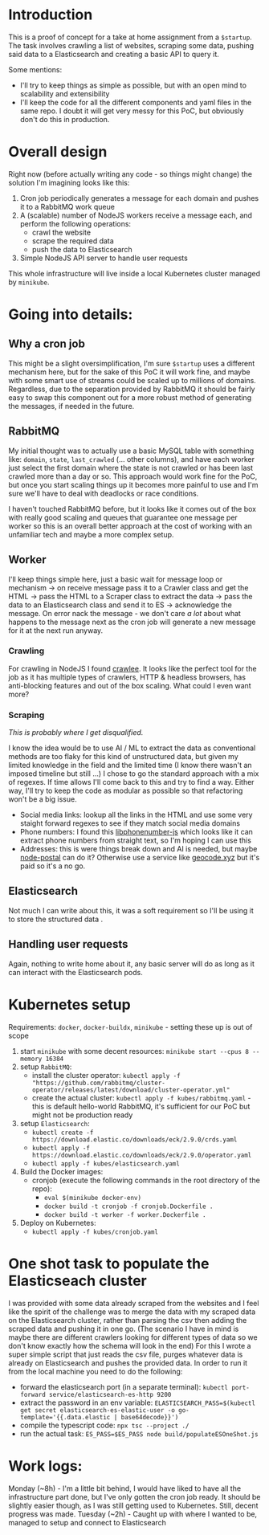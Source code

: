 # Introduction
This is a proof of concept for a take at home assignment from a `$startup`.  
The task involves crawling a list of websites, scraping some data, pushing said data to a Elasticsearch and creating a basic API to query it.

Some mentions:  
* I'll try to keep things as simple as possible, but with an open mind to scalability and extensibility
* I'll keep the code for all the different components and yaml files in the same repo. I doubt it will get very messy for this PoC, but obviously don't do this in production. 

# Overall design
Right now (before actually writing any code - so things might change) the solution I'm imagining looks like this:  
1. Cron job periodically generates a message for each domain and pushes it to a RabbitMQ work queue
2. A (scalable) number of NodeJS workers receive a message each, and perform the following operations:
    * crawl the website
    * scrape the required data
    * push the data to Elasticsearch
3. Simple NodeJS API server to handle user requests

This whole infrastructure will live inside a local Kubernetes cluster managed by `minikube`.

# Going into details:

## Why a cron job
This might be a slight oversimplification, I'm sure `$startup` uses a different mechanism here, but for the sake of this PoC it will work fine, and maybe with some smart use of streams could be scaled up to millions of domains.  
Regardless, due to the separation provided by RabbitMQ it should be fairly easy to swap this component out for a more robust method of generating the messages, if needed in the future.

## RabbitMQ
My initial thought was to actually use a basic MySQL table with something like: `domain`, `state`, `last_crawled` (... other columns), and have each worker just select the first domain where the state is not crawled or has been last crawled more than a day or so. This approach would work fine for the PoC, but once you start scaling things up it becomes more painful to use and I'm sure we'll have to deal with deadlocks or race conditions.

I haven't touched RabbitMQ before, but it looks like it comes out of the box with really good scaling and queues that guarantee one message per worker so this is an overall better approach at the cost of working with an unfamiliar tech and maybe a more complex setup.

## Worker
I'll keep things simple here, just a basic wait for message loop or mechanism -> on receive message pass it to a Crawler class and get the HTML -> pass the HTML to a Scraper class to extract the data -> pass the data to an Elasticsearch class and send it to ES -> acknowledge the message. On error nack the message - we don't care *a lot* about what happens to the message next as the cron job will generate a new message for it at the next run anyway.

### Crawling
For crawling in NodeJS I found [crawlee](https://crawlee.dev/). It looks like the perfect tool for the job as it has multiple types of crawlers, HTTP & headless browsers, has anti-blocking features and out of the box scaling. What could I even want more?

### Scraping
*This is probably where I get disqualified.*

I know the idea would be to use AI / ML to extract the data as conventional methods are too flaky for this kind of unstructured data, but given my limited knowledge in the field and the limited time (I know there wasn't an imposed timeline but still ...) I chose to go the standard approach with a mix of regexes. If time allows I'll come back to this and try to find a way. Either way, I'll try to keep the code as modular as possible so that refactoring won't be a big issue.

* Social media links: lookup all the links in the HTML and use some very staight forward regexes to see if they match social media domains
* Phone numbers: I found this [libphonenumber-js](https://www.npmjs.com/package/libphonenumber-js) which looks like it can extract phone numbers from straight text, so I'm hoping I can use this
* Addresses: this is were things break down and AI is needed, but maybe [node-postal](https://www.npmjs.com/package/node-postal) can do it? Otherwise use a service like [geocode.xyz](https://geocode.xyz/api) but it's paid so it's a no go.

## Elasticsearch
Not much I can write about this, it was a soft requirement so I'll be using it to store the structured data
.
## Handling user requests
Again, nothing to write home about it, any basic server will do as long as it can interact with the Elasticsearch pods.


# Kubernetes setup

Requirements: `docker`, `docker-buildx`, `minikube` - setting these up is out of scope
1. start `minikube` with some decent resources: `minikube start --cpus 8 --memory 16384`
2. setup `RabbitMQ`:
    * install the cluster operator: `kubectl apply -f "https://github.com/rabbitmq/cluster-operator/releases/latest/download/cluster-operator.yml"`
    * create the actual cluster: `kubectl apply -f kubes/rabbitmq.yaml` - this is default hello-world RabbitMQ, it's sufficient for our PoC but might not be production ready
3. setup `Elasticsearch`:
    * `kubectl create -f https://download.elastic.co/downloads/eck/2.9.0/crds.yaml`
    * `kubectl apply -f https://download.elastic.co/downloads/eck/2.9.0/operator.yaml`
    * `kubectl apply -f kubes/elasticsearch.yaml`
4. Build the Docker images:
    * cronjob (execute the following commands in the root directory of the repo):
        - `eval $(minikube docker-env)`
        - `docker build -t cronjob -f cronjob.Dockerfile .`
        - `docker build -t worker -f worker.Dockerfile .`
5. Deploy on Kubernetes:
    * `kubectl apply -f kubes/cronjob.yaml`


# One shot task to populate the Elasticseach cluster
I was provided with some data already scraped from the websites and I feel like the spirit of the challenge was to merge the data with my scraped data on the Elasticsearch cluster, rather than parsing the csv then adding the scraped data and pushing it in one go. (The scenario I have in mind is maybe there are different crawlers looking for different types of data so we don't know exactly how the schema will look in the end)
For this I wrote a super simple script that just reads the csv file, purges whatever data is already on Elasticsearch and pushes the provided data.
In order to run it from the local machine you need to do the following:
- forward the elasticsearch port (in a separate terminal): `kubectl port-forward service/elasticsearch-es-http 9200`
- extract the password in an env variable: `ELASTICSEARCH_PASS=$(kubectl get secret elasticsearch-es-elastic-user -o go-template='{{.data.elastic | base64decode}}')`
- compile the typescript code: `npx tsc --project ./`
- run the actual task: `ES_PASS=$ES_PASS node build/populateESOneShot.js`

# Work logs:
Monday (~8h) - I'm a little bit behind, I would have liked to have all the infrastructure part done, but I've only gotten the cron job ready. It should be slightly easier though, as I was still getting used to Kubernetes. Still, decent progress was made.
Tuesday (~2h) - Caught up with where I wanted to be, managed to setup and connect to Elasticsearch